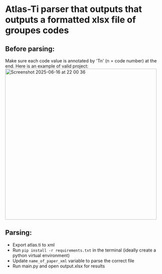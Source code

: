 # Atlas-Ti parser that outputs that outputs a formatted xlsx file of groupes codes

## Before parsing:

Make sure each code value is annotated by 'Tn' (n = code number) at the end. 
Here is an example of valid project:
<img width="484" alt="Screenshot 2025-06-16 at 22 00 36" src="https://github.com/user-attachments/assets/8b71687d-ee88-41e9-bf79-d01e0a58f9c7" />

## Parsing:

- Export atlas.ti to xml 
- Run `pip install -r requirements.txt` in the terminal (ideally create a python virtual environment)
- Update `name_of_paper_xml` variable to parse the correct file
- Run main.py and open output.xlsx for results
